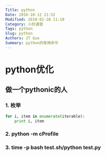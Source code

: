 ```yaml
---
Title: python
Date: 2016-10-12 21:52
Modified: 2018-02-28 11:10
Category: 小抄速查
Tags: python
Slug: python
Authors: JT Guo
Summary: python的常用命令
---
```

# python优化

## 做一个pythonic的人

### 1. 枚举

```python
for i, item in enumerate(iterable):
    print i, item
```

### 2. python -m cProfile

### 3. time -p bash test.sh/python test.py